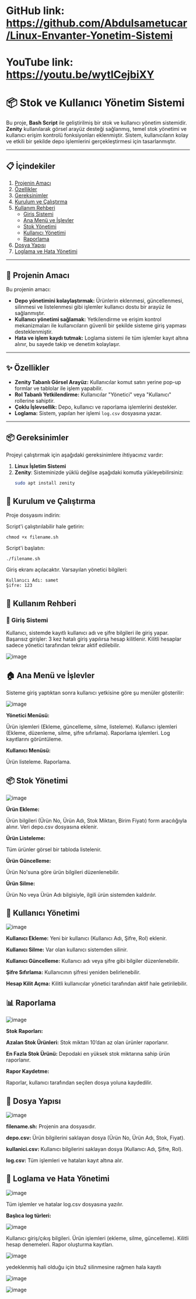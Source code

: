 # GitHub link: **https://github.com/Abdulsametucar/Linux-Envanter-Yonetim-Sistemi**
# YouTube link: **https://youtu.be/wytICejbiXY**

# 📦 Stok ve Kullanıcı Yönetim Sistemi

Bu proje, **Bash Script** ile geliştirilmiş bir stok ve kullanıcı yönetim sistemidir. **Zenity** kullanılarak görsel arayüz desteği sağlanmış, temel stok yönetimi ve kullanıcı erişim kontrolü fonksiyonları eklenmiştir. Sistem, kullanıcıların kolay ve etkili bir şekilde depo işlemlerini gerçekleştirmesi için tasarlanmıştır.

---

## 📋 İçindekiler

1. [Projenin Amacı](#-projenin-amacı)  
2. [Özellikler](#-özellikler)  
3. [Gereksinimler](#-gereksinimler)  
4. [Kurulum ve Çalıştırma](#-kurulum-ve-çalıştırma)  
5. [Kullanım Rehberi](#-kullanım-rehberi)  
    - [Giriş Sistemi](#-giriş-sistemi)  
    - [Ana Menü ve İşlevler](#-ana-menü-ve-işlevler)  
    - [Stok Yönetimi](#-stok-yönetimi)  
    - [Kullanıcı Yönetimi](#-kullanıcı-yönetimi)  
    - [Raporlama](#-raporlama)  
6. [Dosya Yapısı](#-dosya-yapısı)  
7. [Loglama ve Hata Yönetimi](#-loglama-ve-hata-yönetimi)  

---

## 🎯 Projenin Amacı

Bu projenin amacı:
- **Depo yönetimini kolaylaştırmak:** Ürünlerin eklenmesi, güncellenmesi, silinmesi ve listelenmesi gibi işlemler kullanıcı dostu bir arayüz ile sağlanmıştır.
- **Kullanıcı yönetimi sağlamak:** Yetkilendirme ve erişim kontrol mekanizmaları ile kullanıcıların güvenli bir şekilde sisteme giriş yapması desteklenmiştir.
- **Hata ve işlem kaydı tutmak:** Loglama sistemi ile tüm işlemler kayıt altına alınır, bu sayede takip ve denetim kolaylaşır.

---






## ✨ Özellikler

- **Zenity Tabanlı Görsel Arayüz:** Kullanıcılar komut satırı yerine pop-up formlar ve tablolar ile işlem yapabilir.
- **Rol Tabanlı Yetkilendirme:** Kullanıcılar "Yönetici" veya "Kullanıcı" rollerine sahiptir.
- **Çoklu İşlevsellik:** Depo, kullanıcı ve raporlama işlemlerini destekler.
- **Loglama:** Sistem, yapılan her işlemi `log.csv` dosyasına yazar.

---

## 📦 Gereksinimler

Projeyi çalıştırmak için aşağıdaki gereksinimlere ihtiyacınız vardır:

1. **Linux İşletim Sistemi**  
2. **Zenity**: Sisteminizde yüklü değilse aşağıdaki komutla yükleyebilirsiniz:
   ```bash
   sudo apt install zenity

## 🚀 Kurulum ve Çalıştırma
Proje dosyasını indirin:


Script'i çalıştırılabilir hale getirin:


    chmod +x filename.sh
Script'i başlatın:


    ./filename.sh
Giriş ekranı açılacaktır. Varsayılan yönetici bilgileri:


    Kullanıcı Adı: samet
    Şifre: 123
##  📖 Kullanım Rehberi
### 🔑 Giriş Sistemi
Kullanıcı, sistemde kayıtlı kullanıcı adı ve şifre bilgileri ile giriş yapar.
Başarısız girişler: 3 kez hatalı giriş yapılırsa hesap kilitlenir.
Kilitli hesaplar sadece yönetici tarafından tekrar aktif edilebilir.

![image](https://github.com/user-attachments/assets/0c1ba4cc-911b-48c9-9bf5-3d445f599392)

##  🏠 Ana Menü ve İşlevler
Sisteme giriş yaptıktan sonra kullanıcı yetkisine göre şu menüler gösterilir:

![image](https://github.com/user-attachments/assets/26add8c8-9713-47a0-aa23-4c460291c4b1) 

**Yönetici Menüsü:**

Ürün işlemleri (Ekleme, güncelleme, silme, listeleme).
Kullanıcı işlemleri (Ekleme, düzenleme, silme, şifre sıfırlama).
Raporlama işlemleri.
Log kayıtlarını görüntüleme.

**Kullanıcı Menüsü:**

Ürün listeleme.
Raporlama.
## 📦 Stok Yönetimi

![image](https://github.com/user-attachments/assets/d51d4011-5a2f-4817-b4c2-6c68fe9d6202)

**Ürün Ekleme:**

Ürün bilgileri (Ürün No, Ürün Adı, Stok Miktarı, Birim Fiyatı) form aracılığıyla alınır.
Veri depo.csv dosyasına eklenir.

**Ürün Listeleme:**

Tüm ürünler görsel bir tabloda listelenir.

**Ürün Güncelleme:**

Ürün No'suna göre ürün bilgileri düzenlenebilir.

**Ürün Silme:**

Ürün No veya Ürün Adı bilgisiyle, ilgili ürün sistemden kaldırılır.
##  👥 Kullanıcı Yönetimi

![image](https://github.com/user-attachments/assets/c690ae78-b9e3-4b3b-bbf2-1c16626e2551) 

**Kullanıcı Ekleme:** Yeni bir kullanıcı (Kullanıcı Adı, Şifre, Rol) eklenir.

**Kullanıcı Silme:** Var olan kullanıcı sistemden silinir.

**Kullanıcı Güncelleme:** Kullanıcı adı veya şifre gibi bilgiler düzenlenebilir.

**Şifre Sıfırlama:** Kullanıcının şifresi yeniden belirlenebilir.

**Hesap Kilit Açma:** Kilitli kullanıcılar yönetici tarafından aktif hale getirilebilir.

## 📊 Raporlama

![image](https://github.com/user-attachments/assets/2260c913-5b79-4029-8b72-1b8ba2014962)

**Stok Raporları:**

**Azalan Stok Ürünleri:** Stok miktarı 10’dan az olan ürünler raporlanır.

**En Fazla Stok Ürünü:** Depodaki en yüksek stok miktarına sahip ürün raporlanır.

**Rapor Kaydetme:**

Raporlar, kullanıcı tarafından seçilen dosya yoluna kaydedilir.

##  📂 Dosya Yapısı

![image](https://github.com/user-attachments/assets/347bf89b-7a60-4147-8c42-59fb3328d2f6) 

**filename.sh:** Projenin ana dosyasıdır.

**depo.csv:** Ürün bilgilerini saklayan dosya (Ürün No, Ürün Adı, Stok, Fiyat).

**kullanici.csv:** Kullanıcı bilgilerini saklayan dosya (Kullanıcı Adı, Şifre, Rol).

**log.csv:** Tüm işlemleri ve hataları kayıt altına alır.

## 📜 Loglama ve Hata Yönetimi

![image](https://github.com/user-attachments/assets/9261edf8-a8f9-471e-a4d6-4826b166aea0)

Tüm işlemler ve hatalar log.csv dosyasına yazılır.

**Başlıca log türleri:**

![image](https://github.com/user-attachments/assets/032d2ba1-960c-409e-83d3-177b6f587d74) 

Kullanıcı giriş/çıkış bilgileri.
Ürün işlemleri (ekleme, silme, güncelleme).
Kilitli hesap denemeleri.
Rapor oluşturma kayıtları.


![image](https://github.com/user-attachments/assets/7ba3d789-ae8e-4f81-999f-b91a85887ef9)


yedeklenmiş hali olduğu için btu2 silinmesine rağmen hala kayıtlı

![image](https://github.com/user-attachments/assets/ba03a301-19bf-41a1-bc9f-e4f1686c509a)

![image](https://github.com/user-attachments/assets/598b569f-b112-452c-8e97-232499bdac61) 




